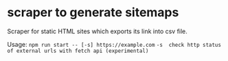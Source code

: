 # scraper to generate sitemaps

Scraper for static HTML sites which exports its link into csv file.

Usage: 
`npm run start -- [-s] https://example.com`
`-s  check http status of external urls with fetch api (experimental)`